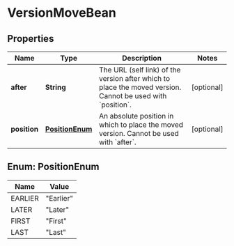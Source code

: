# VersionMoveBean

## Properties
Name | Type | Description | Notes
------------ | ------------- | ------------- | -------------
**after** | **String** | The URL (self link) of the version after which to place the moved version. Cannot be used with &#x60;position&#x60;. |  [optional]
**position** | [**PositionEnum**](#PositionEnum) | An absolute position in which to place the moved version. Cannot be used with &#x60;after&#x60;. |  [optional]

<a name="PositionEnum"></a>
## Enum: PositionEnum
Name | Value
---- | -----
EARLIER | &quot;Earlier&quot;
LATER | &quot;Later&quot;
FIRST | &quot;First&quot;
LAST | &quot;Last&quot;
